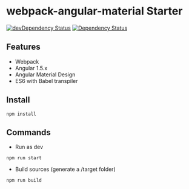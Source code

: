 # webpack-angular-material Starter
[![devDependency Status](https://david-dm.org/merlosy/webpack-angular-material/dev-status.svg)](https://david-dm.org/merlosy/webpack-angular-material#info=devDependencies)
[![Dependency Status](https://david-dm.org/merlosy/webpack-angular-material.svg)](https://david-dm.org/merlosy/webpack-angular-material)

## Features

- Webpack
- Angular 1.5.x
- Angular Material Design
- ES6 with Babel transpiler

## Install
```
npm install
```

## Commands
- Run as dev
```
npm run start
```
- Build sources (generate a /target folder)
```
npm run build
```
